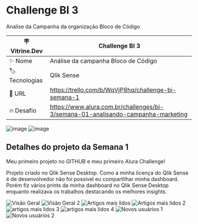 # Challenge BI 3 

Analise da Campanha da organização Bloco de Código

| :placard: Vitrine.Dev | Challenge BI 3 |
| -------------  | --- |
| :sparkles: Nome        | Análise da campanha Bloco de Código
| :label: Tecnologias | Qlik Sense
| :rocket: URL         | https://trello.com/b/WqVjP8hq/challenge-bi-semana-1
| :fire: Desafio     | https://www.alura.com.br/challenges/bi-3/semana-01-analisando-campanha-marketing

<!-- Inserir imagem com a #vitrinedev ao final do link -->
![image](https://github.com/PedroMoeziaJr/Alura-Challenge-BI-/assets/112977342/7b310554-b805-41a1-9e4e-54f041e812de#vitrinedev)
![image](https://github.com/PedroMoeziaJr/Alura-Challenge-BI-/assets/112977342/bded6027-7c03-44f9-801d-a8e6ed8fb7f3)

## Detalhes do projeto da Semana 1

Meu primeiro projeto no GITHUB e meu primeiro Alura Challenge!

Projeto criado no Qlik Sense Desktop. Como a minha licença do Qlik Sense é de desenvolvedor não foi possível eu compartilhar minha dashboard.
Porém fiz vários prints da minha dashboard no Qlik Sense Desktop enquanto realizava os trabalhos destacando os melhores insights.



![Visão Geral](https://github.com/PedroMoeziaJr/Alura-Challenge-BI-/assets/112977342/872d0b51-2de8-4db8-b1fe-073e920fad88)
![Visão Geral 2](https://github.com/PedroMoeziaJr/Alura-Challenge-BI-/assets/112977342/8881027f-4ad5-414b-af5f-4aebf34c3b78)
![Artigos mais lidos](https://github.com/PedroMoeziaJr/Alura-Challenge-BI-/assets/112977342/b8919717-226e-4856-82df-5011584eaab8)
![Artigos mais lidos 2](https://github.com/PedroMoeziaJr/Alura-Challenge-BI-/assets/112977342/0034e6ba-4b94-4138-9a44-612eae23ec19)
![artigos mais lidos 3](https://github.com/PedroMoeziaJr/Alura-Challenge-BI-/assets/112977342/fbcfad28-2b24-4ba3-bff6-e3cb8a70b813)
![artigos mais lidos 4](https://github.com/PedroMoeziaJr/Alura-Challenge-BI-/assets/112977342/eab7f73e-5ca3-438d-8fc3-03f5e5c35ee4)
![Novos usuários 1](https://github.com/PedroMoeziaJr/Alura-Challenge-BI-/assets/112977342/9ccb7794-4539-409d-b49e-f1c8a21f35f8)
![Novos usuários 2](https://github.com/PedroMoeziaJr/Alura-Challenge-BI-/assets/112977342/19e59a52-3568-4334-8acc-cddd167744c6)


